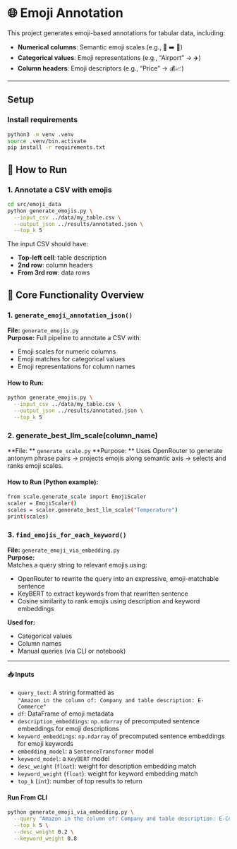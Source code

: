 # 🌐 Emoji Annotation

This project generates emoji-based annotations for tabular data, including:

- **Numerical columns**: Semantic emoji scales (e.g., 🔵 ➡️ 🔴)
- **Categorical values**: Emoji representations (e.g., “Airport” → ✈️)
- **Column headers**: Emoji descriptors (e.g., “Price” → 💰📈)

---
## Setup

### Install requirements

```bash
python3 -m venv .venv
source .venv/bin.activate
pip install -r requirements.txt
```

## 🚀 How to Run

### 1. Annotate a CSV with emojis

```bash
cd src/emoji_data
python generate_emojis.py \
  --input_csv ../data/my_table.csv \
  --output_json ../results/annotated.json \
  --top_k 5
```
The input CSV should have:

- **Top-left cell**: table description  
- **2nd row**: column headers  
- **From 3rd row**: data rows  


## 🧠 Core Functionality Overview

### 1. `generate_emoji_annotation_json()`
**File:** `generate_emojis.py`  
**Purpose:** Full pipeline to annotate a CSV with:
- Emoji scales for numeric columns  
- Emoji matches for categorical values  
- Emoji representations for column names  

#### How to Run:
```bash
python generate_emojis.py \
  --input_csv ../data/my_table.csv \
  --output_json ../results/annotated.json \
  --top_k 5
```
### 2. generate_best_llm_scale(column_name)
**File: ** `generate_scale.py`
**Purpose: **
Uses OpenRouter to generate antonym phrase pairs → projects emojis along semantic axis → selects and ranks emoji scales.

#### How to Run (Python example):
```bash
from scale.generate_scale import EmojiScaler
scaler = EmojiScaler()
scales = scaler.generate_best_llm_scale("Temperature")
print(scales)
```
### 3. `find_emojis_for_each_keyword()`
**File:** `generate_emoji_via_embedding.py`  
**Purpose:**  
Matches a query string to relevant emojis using:
- OpenRouter to rewrite the query into an expressive, emoji-matchable sentence
- KeyBERT to extract keywords from that rewritten sentence
- Cosine similarity to rank emojis using description and keyword embeddings

**Used for:**
- Categorical values
- Column names
- Manual queries (via CLI or notebook)

---

#### 📥 Inputs
- `query_text`: A string formatted as  
  `"Amazon in the column of: Company and table description: E-Commerce"`
- `df`: DataFrame of emoji metadata
- `description_embeddings`: `np.ndarray` of precomputed sentence embeddings for emoji descriptions
- `keyword_embeddings`: `np.ndarray` of precomputed sentence embeddings for emoji keywords
- `embedding_model`: a `SentenceTransformer` model
- `keyword_model`: a `KeyBERT` model
- `desc_weight` (`float`): weight for description embedding match
- `keyword_weight` (`float`): weight for keyword embedding match
- `top_k` (`int`): number of top results to return

#### Run From CLI

```bash
python generate_emoji_via_embedding.py \
  --query "Amazon in the column of: Company and table description: E-Commerce" \
  --top_k 5 \
  --desc_weight 0.2 \
  --keyword_weight 0.8
```
